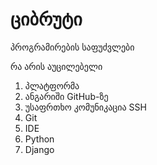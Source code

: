 # ციბრუტი
პროგრამირების საფუძვლები

რა არის აუცილებელი
1. პლატფორმა
2. ანგარიში GitHub-ზე
3. უსაფრთხო კომუნიკაცია SSH
4. Git
5. IDE
6. Python
7. Django
